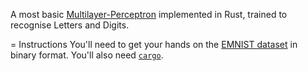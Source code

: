 A most basic [Multilayer-Perceptron](https://en.wikipedia.org/wiki/Multilayer_perceptron) implemented in Rust, trained to recognise Letters and Digits.

= Instructions
You'll need to get your hands on the [EMNIST dataset](https://www.nist.gov/itl/products-and-services/emnist-dataset) in binary format. You'll also need [`cargo`](https://doc.rust-lang.org/cargo).